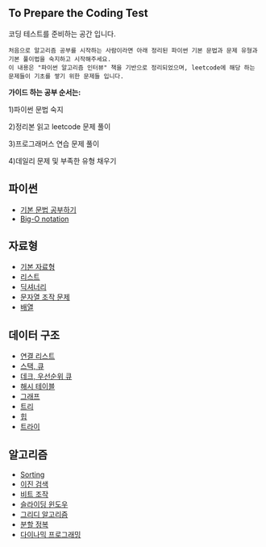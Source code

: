 ## To Prepare the Coding Test
코딩 테스트를 준비하는 공간 입니다. 

    처음으로 알고리즘 공부를 시작하는 사람이라면 아래 정리된 파이썬 기본 문법과 문제 유형과 기본 풀이법을 숙지하고 시작해주세요. 
    이 내용은 "파이썬 알고리즘 인터뷰" 책을 기반으로 정리되었으며, leetcode에 해당 하는 문제들이 기초를 쌓기 위한 문제들 입니다. 

**가이드 하는 공부 순서는:**

1)파이썬 문법 숙지

2)정리본 읽고 leetcode 문제 풀이

3)프로그래머스 연습 문제 풀이

4)데일리 문제 및 부족한 유형 채우기

## 파이썬
  -  [기본 문법 공부하기](https://guiltless-operation-40b.notion.site/Python-b0e645f2394d40b093c00138e19772d7)
  -  [Big-O notation](https://guiltless-operation-40b.notion.site/Coding-Test-07efe057db644258ad5e115955ec3818)

## 자료형
  -  [기본 자료형](https://www.notion.so/ff4597f33cf2429ba31ed4dd1aa5bab3)
  -  [리스트](https://www.notion.so/c3a1b694c1584c19893a5906e2fd01ab)
  -  [딕셔너리](https://www.notion.so/c3a1b694c1584c19893a5906e2fd01ab)
  -  [문자열 조작 문제](https://www.notion.so/bb9039e7ebf344a58862571980e34c7f)
  -  [배열](https://www.notion.so/a4a40b7b9f9a4b259880b0cc28b74b71)

## 데이터 구조
  -  [연결 리스트](https://www.notion.so/cb5be0fee6ab4019a398d14a0c3c6f48)
  -  [스택, 큐](https://www.notion.so/272c6fa71520495ab9708a04dba092dd)
  -  [데크, 우선순위 큐](https://www.notion.so/075fc4c868a94f42b5f24342b1817deb)
  -  [해시 테이블](https://www.notion.so/057f5e79be8a470ebfb8ec6903e10bf7)
  -  [그래프](https://www.notion.so/Graph-f45d5aefd0ee4e7fa037fa761290ee6e)
  -  [트리](https://www.notion.so/Tree-a9917696d0c94a14a849f5d34e0aa0c8)
  -  [힙](https://www.notion.so/Heap-3dc11e5582864c76af9995234c1dcf3e)
  -  [트라이](https://www.notion.so/b4cdc553c88d4a5c80d19b169826e6ae)

## 알고리즘
  -  [Sorting](https://www.notion.so/Sorting-09f5a7febfef40608ecc2d7626a4502b)
  -  [이진 검색](https://www.notion.so/dfbaceaf4fd549a8afc86a9229930b7f)
  -  [비트 조작](https://www.notion.so/c966481739364e9a983bbbc8aad288d7)
  -  [슬라이딩 윈도우](https://www.notion.so/ee04414a99ca4c29b3658f83d10d6347)
  -  [그리디 알고리즘](https://www.notion.so/bc0f0b9bf37f4708ba154078a31905e1)
  -  [분할 정복](https://www.notion.so/19d56dc3acc64950afe66be5301a2943)
  -  [다이나믹 프로그래밍](https://www.notion.so/DP-43a66e45b0864021b13155400c2ed1a4)


